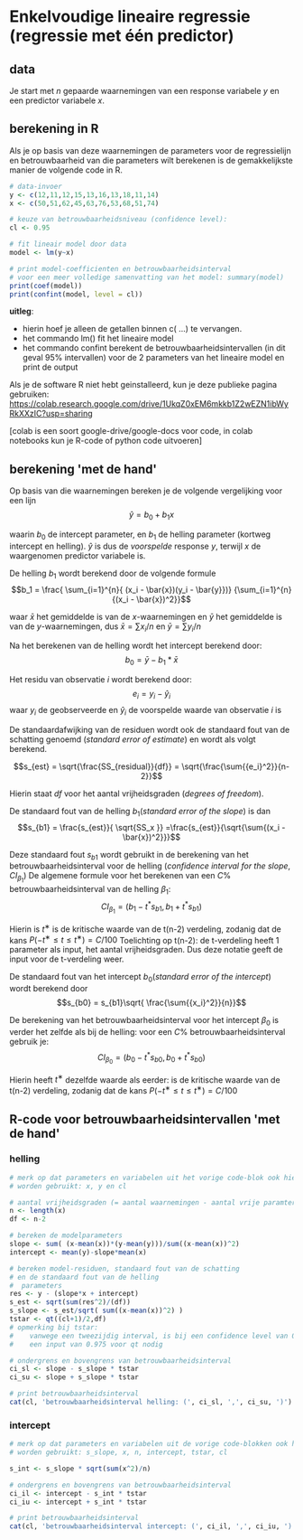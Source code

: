 # Enkelvoudige lineaire regressie (regressie met één predictor)

## data
Je start met $n$ gepaarde waarnemingen van een response variabele $y$ en een predictor variabele $x$.

## berekening in R

Als je op basis van deze waarnemingen de parameters voor de regressielijn en betrouwbaarheid van die parameters wilt berekenen is de gemakkelijkste manier de volgende code in R.

```R
# data-invoer
y <- c(12,11,12,15,13,16,13,18,11,14)
x <- c(50,51,62,45,63,76,53,68,51,74)

# keuze van betrouwbaarheidsniveau (confidence level):
cl <- 0.95

# fit lineair model door data
model <- lm(y~x)

# print model-coefficienten en betrouwbaarheidsinterval
# voor een meer volledige samenvatting van het model: summary(model)
print(coef(model))
print(confint(model, level = cl))

```
**uitleg**: 
- hierin hoef je alleen de getallen binnen  c( ...) te vervangen.
- het commando lm() fit het lineaire model
- het commando confint berekent de betrouwbaarheidsintervallen (in dit geval 95% intervallen) voor de 2 parameters van het lineaire model en print de output

Als je de software R niet hebt geinstalleerd, kun je deze publieke pagina gebruiken: https://colab.research.google.com/drive/1UkqZ0xEM6mkkb1Z2wEZN1ibWyRkXXzIC?usp=sharing

[colab is een soort google-drive/google-docs voor code, in colab notebooks kun je R-code of python code uitvoeren]

## berekening 'met de hand'
Op basis van die waarnemingen bereken je de volgende vergelijking voor een lijn
$$\hat{y} = b_0 + b_1 x$$

waarin $b_0$ de intercept parameter, en $b_1$ de helling parameter (kortweg intercept en helling). $\hat{y}$ is dus de _voorspelde_ response $y$, terwijl $x$ de waargenomen predictor variabele is. 

De helling  $b_1$ wordt berekend door de volgende formule
$$b_1 =  \frac{ \sum_{i=1}^{n}{ (x_i - \bar{x})(y_i - \bar{y}})} {\sum_{i=1}^{n}{(x_i - \bar{x})^2}}$$

waar $\bar{x}$ het gemiddelde is van de $x$-waarnemingen en $\bar{y}$ het gemiddelde is van de $y$-waarnemingen, dus  $\bar{x}= \sum x_i/n$ en $\bar{y}= \sum y_i/n$

Na het berekenen van de helling wordt het intercept berekend door:
$$b_0 = \bar{y}− b_1*\bar{x}$$

Het residu van observatie $i$ wordt berekend door:
$$e_i = y_i − \hat{y}_i$$
waar $y_i$ de geobserveerde en $\hat{y}_i$ de voorspelde waarde van observatie $i$ is

De standaardafwijking van de residuen wordt ook de standaard fout van de schatting genoemd (_standard error of estimate_) en wordt als volgt berekend.

$$s_{est} = \sqrt{\frac{SS_{residual}}{df}} = \sqrt{\frac{\sum{{e_i}^2}}{n-2}}$$

Hierin staat _df_ voor het aantal vrijheidsgraden (_degrees of freedom_).

De standaard fout van de helling $b_1$(_standard error of the slope_) is dan
$$s_{b1} = \frac{s_{est}}{ \sqrt{SS_x }} =\frac{s_{est}}{\sqrt{\sum{(x_i - \bar{x})^2}}}$$

Deze standaard fout $s_{b1}$ wordt gebruikt in de berekening van het betrouwbaarheidsinterval  voor de helling (_confidence interval for the slope_, $CI_{\beta_1}$)
De algemene formule voor het berekenen van een $C\%$ betrouwbaarheidsinterval van de helling $\beta_1$:
$$CI_{\beta_1} = (b_1 - t^* s_{b1}, b_1 + t^* s_{b1})$$

Hierin is $t^∗$ is de kritische waarde van de t(n-2) verdeling, zodanig dat de kans $P(−t^∗ ≤ t ≤ t^∗) = C/100$ 
Toelichting op t(n-2): de t-verdeling heeft 1 parameter als input, het aantal vrijheidsgraden. Dus deze notatie geeft de input voor de t-verdeling weer.

De standaard fout van het intercept $b_0$(_standard error of the intercept_) wordt berekend door 
$$s_{b0} = s_{b1}\sqrt{ \frac{\sum{{x_i}^2}}{n}}$$

De berekening van het betrouwbaarheidsinterval voor het intercept $\beta_0$ is verder het zelfde als bij de helling: voor een $C\%$ betrouwbaarheidsinterval gebruik je:
$$CI_{\beta_0} = (b_0 - t^* s_{b0}, b_0 + t^* s_{b0})$$

Hierin heeft $t^∗$ dezelfde waarde als eerder: is de kritische waarde van de t(n-2) verdeling, zodanig dat de kans $P(−t^∗ ≤ t ≤ t^∗) = C/100$ 

## R-code voor betrouwbaarheidsintervallen 'met de hand'

### helling
```R
# merk op dat parameters en variabelen uit het vorige code-blok ook hier als input 
# worden gebruikt: x, y en cl

# aantal vrijheidsgraden (= aantal waarnemingen - aantal vrije paramters in model)
n <- length(x)
df <- n-2

# bereken de modelparameters
slope <- sum( (x-mean(x))*(y-mean(y)))/sum((x-mean(x))^2)
intercept <- mean(y)-slope*mean(x)

# bereken model-residuen, standaard fout van de schatting
# en de standaard fout van de helling
#  parameters
res <- y - (slope*x + intercept)
s_est <- sqrt(sum(res^2)/(df))
s_slope <- s_est/sqrt( sum((x-mean(x))^2) )
tstar <- qt((cl+1)/2,df)  
# opmerking bij tstar:
#    vanwege een tweezijdig interval, is bij een confidence level van 0.95
#    een input van 0.975 voor qt nodig

# ondergrens en bovengrens van betrouwbaarheidsinterval
ci_sl <- slope - s_slope * tstar
ci_su <- slope + s_slope * tstar

# print betrouwbaarheidsinterval
cat(cl, 'betrouwbaarheidsinterval helling: (', ci_sl, ',', ci_su, ')')
```

### intercept
```R
# merk op dat parameters en variabelen uit de vorige code-blokken ook hier als input 
# worden gebruikt: s_slope, x, n, intercept, tstar, cl

s_int <- s_slope * sqrt(sum(x^2)/n)

# ondergrens en bovengrens van betrouwbaarheidsinterval
ci_il <- intercept - s_int * tstar
ci_iu <- intercept + s_int * tstar

# print betrouwbaarheidsinterval
cat(cl, 'betrouwbaarheidsinterval intercept: (', ci_il, ',', ci_iu, ')')
```
